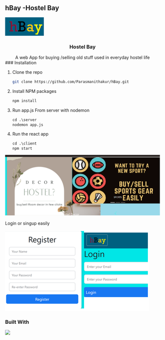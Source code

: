 ## hBay -Hostel Bay

![](https://github.com/Parasmanithakur/hBay/blob/main/client/src/component/icon.png)
<br />

<div align="center">

  <h3 align="center">Hostel Bay</h3>
A web App for buying /selling old stuff used in everyday hostel life
</div>
### Installation

1.  Clone the repo
    ```sh
    git clone https://github.com/Parasmanithakur/hBay.git
    ```
2.  Install NPM packages

    ```sh
    npm install
    ```

3.  Run app.js From server with nodemon

    ```
    cd .\server
    nodemon app.js
    ```

4.  Run the react app

    ```
    cd .\client
    npm start
    ```

![](./sample.png)

Login or singup easily

![](./sample2.png)

### Built With

![](https://static.javatpoint.com/blog/images/mern-stack.png)

